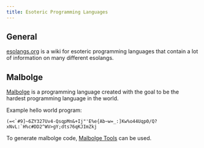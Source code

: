 ```yaml
---
title: Esoteric Programming Languages
---
```


## General
[esolangs.org](https://esolangs.org/wiki/Main_Page) is a wiki for esoteric programming languages that contain a lot of information on many different esolangs.

## Malbolge
[Malbolge](https://en.wikipedia.org/wiki/Malbolge) is a programming language created with the goal to be the hardest programming language in the world.

Example hello world program:

```
(=<`#9]~6ZY327Uv4-QsqpMn&+Ij"'E%e{Ab~w=_:]Kw%o44Uqp0/Q?xNvL:`H%c#DD2^WV>gY;dts76qKJImZkj
```

To generate malbolge code, [Malbolge Tools](https://zb3.me/malbolge-tools/) can be used.
